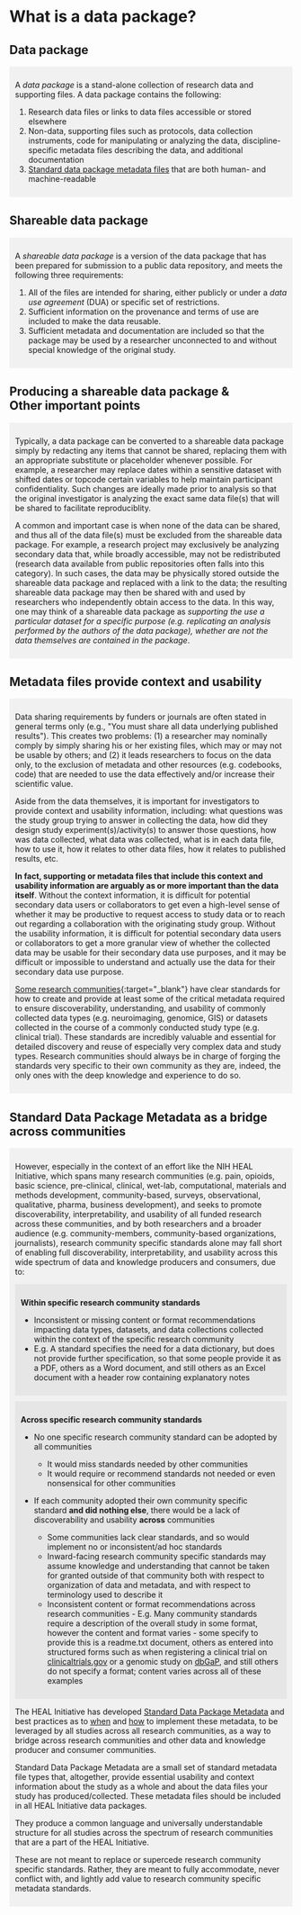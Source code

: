 # What is a data package? 



## Data package 

<div markdown="1" style="background-color:rgba(0, 0, 0, 0.0470588); text-align:left; vertical-align: top; padding:10px 10px; margin-bottom: 10px;">

A *data package* is a stand-alone collection of research data and supporting files. 
A data package contains the following:

1. Research data files or links to data files accessible or stored elsewhere
2. Non-data, supporting files such as protocols, data collection instruments,
   code for manipulating or analyzing the data, discipline-specific metadata
   files describing the data, and additional documentation
3. [Standard data package metadata files](../terms/index.md#standard-data-package-metadata-files)
   that are both human- and machine-readable

</div>

## Shareable data package 

<div markdown="1" style="background-color:rgba(0, 0, 0, 0.0470588); text-align:left; vertical-align: top; padding:10px 10px; margin-bottom: 10px;">

A *shareable data package* is a version of the data package that has been prepared for 
submission to a public data repository, and meets the following three requirements:

1. All of the files are intended for sharing, either publicly or under a
   *data use agreement* (DUA) or specific set of restrictions.
2. Sufficient information on the provenance and terms of use are included to
   make the data reusable.
3. Sufficient metadata and documentation are included so that the package may
   be used by a researcher unconnected to and without special knowledge of the
   original study.

</div>

## Producing a shareable data package & <br>Other important points 

<div markdown="1" style="background-color:rgba(0, 0, 0, 0.0470588); text-align:left; vertical-align: top; padding:10px 10px; margin-bottom: 10px;">

Typically, a data package can be converted to a shareable data package simply
by redacting any items that cannot be shared, replacing them with an
appropriate substitute or placeholder whenever possible. For example, a
researcher may replace dates within a sensitive dataset with shifted dates or topcode certain variables
to help maintain participant confidentiality. Such changes are ideally made
prior to analysis so that the original investigator is analyzing the exact
same data file(s) that will be shared to facilitate reproduciblity.

A common and important case is when none of the data can be shared, and thus
all of the data file(s) must be excluded from the shareable data package. For example, a
research project may exclusively be analyzing secondary data that, while
broadly accessible, may not be redistributed (research data available from
public repositories often falls into this category). In such cases, the data
may be physically stored outside the shareable data package and replaced with a link to
the data; the resulting shareable data package may then be shared with and used by
researchers who independently obtain access to the data. In this way, one may
think of a shareable data package as *supporting the use a particular dataset for a
specific purpose (e.g. replicating an analysis performed by the authors of the data package), 
whether are not the data themselves are contained in the package*.

</div>

## Metadata files provide context and usability

<div markdown="1" style="background-color:rgba(0, 0, 0, 0.0470588); text-align:left; vertical-align: top; padding:10px 10px; margin-bottom: 10px;">

Data sharing requirements by funders or journals are often stated in general
terms only (e.g., "You must share all data underlying published results").
This creates two problems: (1) a researcher may nominally comply by simply
sharing his or her existing files, which may or may not be usable by others;
and (2) it leads researchers to focus on the data only, to the exclusion of
metadata and other resources (e.g. codebooks, code) that are needed to use the data
effectively and/or increase their scientific value.

Aside from the data themselves, it is important for investigators to provide
context and usability information, including: what questions was the study
group trying to answer in collecting the data, how did they design study
experiment(s)/activity(s) to answer those questions, how was data collected,
what data was collected, what is in each data file, how to use it, how it
relates to other data files, how it relates to published results, etc.

**In fact, supporting or metadata files that include this context and
usability information are arguably as or more important than the data
itself**. Without the context information, it is difficult for potential
secondary data users or collaborators to get even a high-level sense of
whether it may be productive to request access to study data or to reach out
regarding a collaboration with the originating study group. Without the
usability information, it is difficult for potential secondary data users or
collaborators to get a more granular view of whether the collected data may be
usable for their secondary data use purposes, and it may be difficult or
impossible to understand and actually use the data for their secondary data
use purpose.

[Some research communities](../g-and-r/rescommet.md){:target="_blank"} have clear standards for how to create and provide
at least some of the critical metadata required to ensure discoverability,
understanding, and usability of commonly collected data types (e.g.
neuroimaging, genomice, GIS) or datasets collected in the course of a commonly
conducted study type (e.g. clinical trial). These standards are incredibly
valuable and essential for detailed discovery and reuse of especially very
complex data and study types. Research communities should always be in charge
of forging the standards very specific to their own community as they are,
indeed, the only ones with the deep knowledge and experience to do so.

</div>

## Standard Data Package Metadata as a bridge across communities 

<div markdown="1" style="background-color:rgba(0, 0, 0, 0.0470588); text-align:left; vertical-align: top; padding:10px 10px; margin-bottom: 10px;">

However, especially in the context of an effort like the NIH HEAL Initiative, which spans many research communities (e.g. pain, opioids, basic science, pre-clinical, clinical, wet-lab, computational, materials and methods development, community-based, surveys, observational, qualitative, pharma, business development), and seeks to promote discoverability, interpretability, and usability of all funded research across these communities, and by both researchers and a broader audience (e.g. community-members, community-based organizations, journalists), research community specific standards alone may fall short of enabling full discoverability, interpretability, and usability across this wide spectrum of data and knowledge producers and consumers, due to: 

<div markdown="1" style="background-color:rgba(0, 0, 0, 0.0470588); text-align:left; vertical-align: top; padding:10px 10px; margin-bottom: 10px;">

**Within specific research community standards**

* Inconsistent or missing content or format recommendations impacting data types, datasets, and data collections collected within the context of the specific research community
* E.g. A standard specifies the need for a data dictionary, but does not provide further specification, so that some people provide it as a PDF, others as a Word document, and still others as an Excel document with a header row containing explanatory notes

</div>

<div markdown="1" style="background-color:rgba(0, 0, 0, 0.0470588); text-align:left; vertical-align: top; padding:10px 10px; margin-bottom: 10px;">

**Across specific research community standards**

* No one specific research community standard can be adopted by all communities 

  * It would miss standards needed by other communities
  * It would require or recommend standards not needed or even nonsensical for other communities

* If each community adopted their own community specific standard **and did nothing else**, there would be a lack of discoverability and usability **across** communities

  * Some communities lack clear standards, and so would implement no or inconsistent/ad hoc standards
  * Inward-facing research community specific standards may assume knowledge and understanding that cannot be taken for granted outside of that community both with respect to organization of data and metadata, and with respect to terminology used to describe it
  * Inconsistent content or format recommendations across research communities - E.g. Many community standards require a description of the overall study in some format, however the content and format varies - some specify to provide this is a readme.txt document, others as entered into structured forms such as when registering a clinical trial on [clinicaltrials.gov](https://clinicaltrials.gov/) or a genomic study on [dbGaP](https://www.ncbi.nlm.nih.gov/gap/), and still others do not specify a format; content varies across all of these examples  

</div>

The HEAL Initiative has developed [Standard Data Package Metadata](../terms/index.md#standard-data-package-metadata-files) and best practices as to [when](./when.md) and [how](./how.md) to implement these metadata, to be leveraged by all studies across all research communities, as a way to bridge across research communities and other data and knowledge producer and consumer communities. 

Standard Data Package Metadata are a small set of standard metadata file types that, altogether, provide essential usability and context information about the study as a whole and about the data files your study has produced/collected. These metadata files should be included in all HEAL Initiative data packages. 

They produce a common language and universally understandable structure for all studies across the spectrum of research communities that are a part of the HEAL Initiative. 

These are not meant to replace or supercede research community specific standards. Rather, they are meant to fully accommodate, never conflict with, and lightly add value to research community specific metadata standards.

</div>
